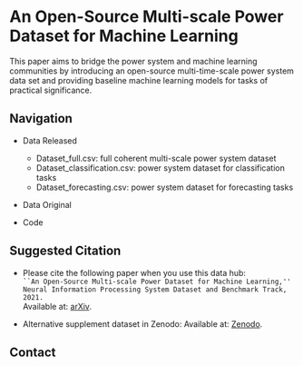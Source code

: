# An Open-Source Multi-scale Power Dataset for Machine Learning
This paper aims to bridge the power system and machine learning communities by introducing an open-source multi-time-scale power system data set and providing baseline machine learning models for tasks of practical significance.

## Navigation
- Data Released
  -  Dataset_full.csv: full coherent multi-scale power system dataset
  -  Dataset_classification.csv: power system dataset for classification tasks
  -  Dataset_forecasting.csv: power system dataset for forecasting tasks
  

- Data Original

- Code

## Suggested Citation
- Please cite the following paper when you use this data hub:  
`
``An Open-Source Multi-scale Power Dataset for Machine Learning,'' Neural Information Processing System Dataset and Benchmark Track, 2021.
`\
Available at: [arXiv](https://arxiv.org/abs/XXXXXXXXXXXXXX).

- Alternative supplement dataset in Zenodo:
Available at: [Zenodo](https://zenodo.org/deposit/5130612#).

## Contact
